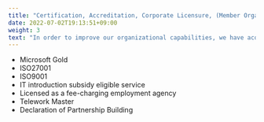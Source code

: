 ```yaml
---
title: "Certification, Accreditation, Corporate Licensure, (Member Organization/Partner)"
date: 2022-07-02T19:13:51+09:00
weight: 3
text: "In order to improve our organizational capabilities, we have acquired certifications, accreditations, and corporate licenses in various areas, including Microsoft."
---
```


<ul class="ml-6 mt-6 list-disc">
<li class="mb-2">Microsoft Gold</li>
<li class="mb-2">ISO27001</li>
<li class="mb-2">ISO9001</li>
<li class="mb-2">IT introduction subsidy eligible service</li>
<li class="mb-2">Licensed as a fee-charging employment agency</li>
<li class="mb-2">Telework Master</li>
<li>Declaration of Partnership Building</li>
</ul>